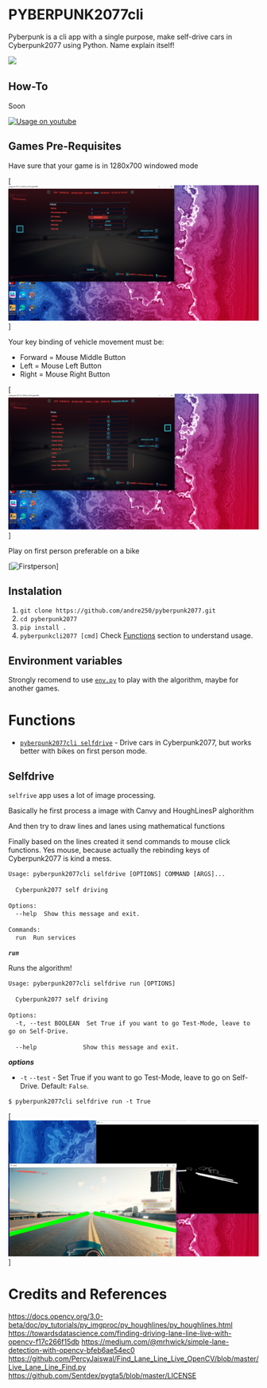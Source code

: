 # PYBERPUNK2077cli
Pyberpunk is a cli app with a single purpose, make self-drive cars in Cyberpunk2077 using Python.
Name explain itself!

![](/resources/usage_2.gif)

## How-To
Soon

[![Usage on youtube](/video_thumb.jpg)](#)

## Games Pre-Requisites

Have sure that your game is in 1280x700 windowed mode

[![Screensize](/resources/screensize.png)]

Your key binding of vehicle movement must be:
* Forward = Mouse Middle Button
* Left = Mouse Left Button
* Right = Mouse Right Button

[![Keybindings](/resources/keybindings.png)]

Play on first person preferable on a bike

[![Firstperson](/resources/firstperson.png)]

## Instalation
1. `git clone https://github.com/andre250/pyberpunk2077.git`
2. `cd pyberpunk2077`
3. `pip install .`
4. `pyberpunkcli2077 [cmd]` Check [Functions](#Functions) section to understand usage.

## Environment variables
Strongly recomend to use [`env.py`](/pyberpunk2077cli/env.py) to play with the algorithm, maybe for another games.

# Functions

* [`pyberpunk2077cli selfdrive`](#Selfdrive) - Drive cars in Cyberpunk2077, but works better with bikes on first person mode.


## Selfdrive
`selfrive` app uses a lot of image processing.

Basically he first process a image with Canvy and HoughLinesP alghorithm

And then try to draw lines and lanes using mathematical functions

Finally based on the lines created it send commands to mouse click functions. Yes mouse, because actually the rebinding keys of Cyberpunk2077 is kind a mess.
```commandline
Usage: pyberpunk2077cli selfdrive [OPTIONS] COMMAND [ARGS]...

  Cyberpunk2077 self driving

Options:
  --help  Show this message and exit.

Commands:
  run  Run services
```

***`run`***

Runs the algorithm!

```commandline
Usage: pyberpunk2077cli selfdrive run [OPTIONS]

  Cyberpunk2077 self driving

Options:
  -t, --test BOOLEAN  Set True if you want to go Test-Mode, leave to go on Self-Drive.

  --help             Show this message and exit.
```

___options___
* `-t` `--test` - Set True if you want to go Test-Mode, leave to go on Self-Drive. Default: `False`.

```commandline
$ pyberpunk2077cli selfdrive run -t True
```
[![Usage](/resources/usage.png)]

# Credits and References
https://docs.opencv.org/3.0-beta/doc/py_tutorials/py_imgproc/py_houghlines/py_houghlines.html
https://towardsdatascience.com/finding-driving-lane-line-live-with-opencv-f17c266f15db
https://medium.com/@mrhwick/simple-lane-detection-with-opencv-bfeb6ae54ec0
https://github.com/PercyJaiswal/Find_Lane_Line_Live_OpenCV/blob/master/Live_Lane_Line_Find.py
https://github.com/Sentdex/pygta5/blob/master/LICENSE
